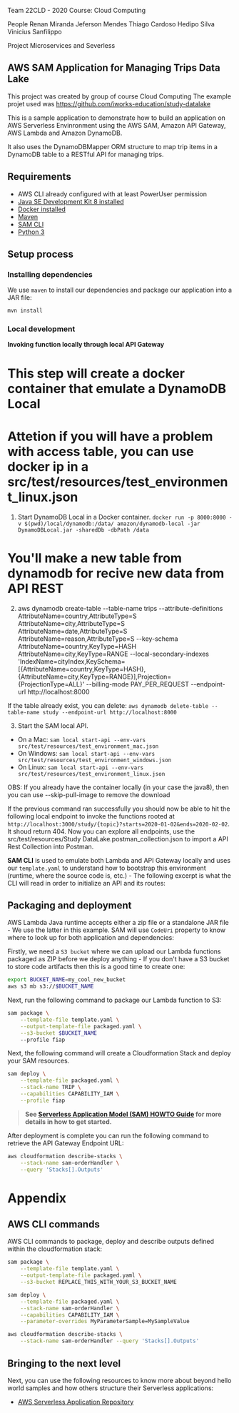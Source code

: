Team 
22CLD - 2020 
Course: Cloud Computing 

People
Renan Miranda
Jeferson Mendes 
Thiago Cardoso
Hedipo Silva
Vinicius Sanfilippo

Project 
Microservices and Severless 

## AWS SAM Application for Managing Trips Data Lake

This project was created by group of course Cloud Computing
The example projet used was https://github.com/iworks-education/study-datalake

This is a sample application to demonstrate how to build an application on AWS Serverless Envinronment using the
AWS SAM, Amazon API Gateway, AWS Lambda and Amazon DynamoDB.

It also uses the DynamoDBMapper ORM structure to map trip items in a DynamoDB table to a RESTful API for managing trips.


## Requirements

* AWS CLI already configured with at least PowerUser permission
* [Java SE Development Kit 8 installed](http://www.oracle.com/technetwork/java/javase/downloads/jdk8-downloads-2133151.html)
* [Docker installed](https://www.docker.com/community-edition)
* [Maven](https://maven.apache.org/install.html)
* [SAM CLI](https://github.com/awslabs/aws-sam-cli)
* [Python 3](https://docs.python.org/3/)


## Setup process

### Installing dependencies

We use `maven` to install our dependencies and package our application into a JAR file:


```bash
mvn install
```

### Local development

**Invoking function locally through local API Gateway**

# This step will create a docker container that emulate a DynamoDB Local
# Attetion if you will have a problem with access table, you can use docker ip in a src/test/resources/test_environment_linux.json 

1. Start DynamoDB Local in a Docker container. `docker run -p 8000:8000 -v $(pwd)/local/dynamodb:/data/ amazon/dynamodb-local -jar DynamoDBLocal.jar -sharedDb -dbPath /data`


# You'll make a new table from dynamodb for recive new data from API REST 
2. aws dynamodb create-table --table-name trips --attribute-definitions AttributeName=country,AttributeType=S AttributeName=city,AttributeType=S AttributeName=date,AttributeType=S AttributeName=reason,AttributeType=S --key-schema AttributeName=country,KeyType=HASH AttributeName=city,KeyType=RANGE --local-secondary-indexes 'IndexName=cityIndex,KeySchema=[{AttributeName=country,KeyType=HASH},{AttributeName=city,KeyType=RANGE}],Projection={ProjectionType=ALL}' --billing-mode PAY_PER_REQUEST --endpoint-url http://localhost:8000



If the table already exist, you can delete: `aws dynamodb delete-table --table-name study --endpoint-url http://localhost:8000`

3. Start the SAM local API.
 - On a Mac: `sam local start-api --env-vars src/test/resources/test_environment_mac.json`
 - On Windows: `sam local start-api --env-vars src/test/resources/test_environment_windows.json`
 - On Linux: `sam local start-api --env-vars src/test/resources/test_environment_linux.json`
 

OBS:  If you already have the container locally (in your case the java8), then you can use --skip-pull-image to remove the download


If the previous command ran successfully you should now be able to hit the following local endpoint to
invoke the functions rooted at `http://localhost:3000/study/{topic}?starts=2020-01-02&ends=2020-02-02`.
It shoud return 404. Now you can explore all endpoints, use the src/test/resources/Study DataLake.postman_collection.json to import a API Rest Collection into Postman.


**SAM CLI** is used to emulate both Lambda and API Gateway locally and uses our `template.yaml` to
understand how to bootstrap this environment (runtime, where the source code is, etc.) - The
following excerpt is what the CLI will read in order to initialize an API and its routes:


## Packaging and deployment


AWS Lambda Java runtime accepts either a zip file or a standalone JAR file - We use the latter in
this example. SAM will use `CodeUri` property to know where to look up for both application and
dependencies:


Firstly, we need a `S3 bucket` where we can upload our Lambda functions packaged as ZIP before we
deploy anything - If you don't have a S3 bucket to store code artifacts then this is a good time to
create one:


```bash
export BUCKET_NAME=my_cool_new_bucket
aws s3 mb s3://$BUCKET_NAME
```

Next, run the following command to package our Lambda function to S3:


```bash
sam package \
    --template-file template.yaml \
    --output-template-file packaged.yaml \
    --s3-bucket $BUCKET_NAME
    --profile fiap
```


Next, the following command will create a Cloudformation Stack and deploy your SAM resources.


```bash
sam deploy \
    --template-file packaged.yaml \
    --stack-name TRIP \
    --capabilities CAPABILITY_IAM \
    --profile fiap
```

> **See [Serverless Application Model (SAM) HOWTO Guide](https://github.com/awslabs/serverless-application-model/blob/master/HOWTO.md) for more details in how to get started.**

After deployment is complete you can run the following command to retrieve the API Gateway Endpoint URL:


```bash
aws cloudformation describe-stacks \
    --stack-name sam-orderHandler \
    --query 'Stacks[].Outputs'
```

# Appendix

## AWS CLI commands

AWS CLI commands to package, deploy and describe outputs defined within the cloudformation stack:

```bash
sam package \
    --template-file template.yaml \
    --output-template-file packaged.yaml \
    --s3-bucket REPLACE_THIS_WITH_YOUR_S3_BUCKET_NAME

sam deploy \
    --template-file packaged.yaml \
    --stack-name sam-orderHandler \
    --capabilities CAPABILITY_IAM \
    --parameter-overrides MyParameterSample=MySampleValue

aws cloudformation describe-stacks \
    --stack-name sam-orderHandler --query 'Stacks[].Outputs'
```

## Bringing to the next level

Next, you can use the following resources to know more about beyond hello world samples and how others
structure their Serverless applications:

* [AWS Serverless Application Repository](https://aws.amazon.com/serverless/serverlessrepo/)
